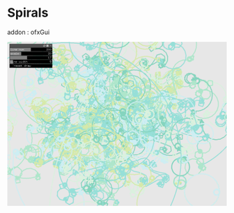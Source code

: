 # Spirals
addon : ofxGui  
  
![](https://github.com/yuyurigi/Spirals/blob/main/スクリーンショット%202021-05-27%2023.15.08.png)
